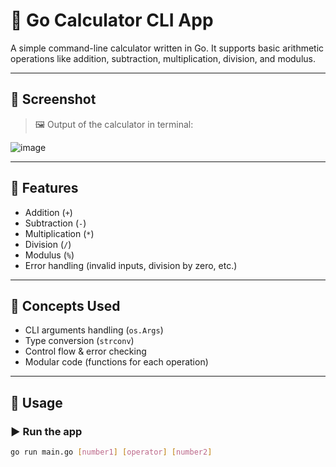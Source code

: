 # 🧮 Go Calculator CLI App

A simple command-line calculator written in Go. It supports basic arithmetic operations like addition, subtraction, multiplication, division, and modulus.

---

## 📸 Screenshot

> 🖼️ Output of the calculator in terminal:

![image](https://github.com/user-attachments/assets/11277fde-a54b-4e57-b7bc-632b7338303e)

---

## 🚀 Features

- Addition (`+`)
- Subtraction (`-`)
- Multiplication (`*`)
- Division (`/`)
- Modulus (`%`)
- Error handling (invalid inputs, division by zero, etc.)

---

## 🧠 Concepts Used

- CLI arguments handling (`os.Args`)
- Type conversion (`strconv`)
- Control flow & error checking
- Modular code (functions for each operation)

---

## 🔧 Usage

### ▶️ Run the app

```bash
go run main.go [number1] [operator] [number2]
